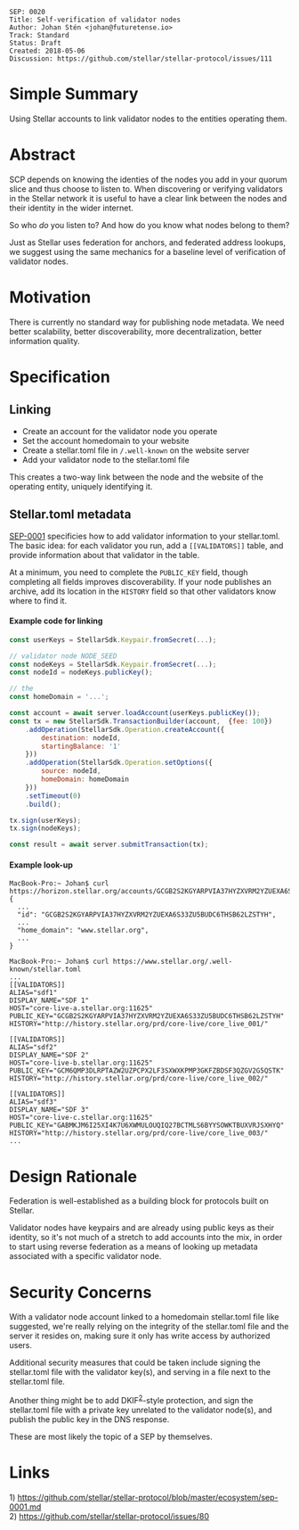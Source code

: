 ```
SEP: 0020
Title: Self-verification of validator nodes
Author: Johan Stén <johan@futuretense.io>
Track: Standard
Status: Draft
Created: 2018-05-06
Discussion: https://github.com/stellar/stellar-protocol/issues/111
```

# Simple Summary

Using Stellar accounts to link validator nodes to the entities operating them.

# Abstract

SCP depends on knowing the identies of the nodes you add in your quorum slice
and thus choose to listen to. When discovering or verifying validators in the
Stellar network it is useful to have a clear link between the nodes and their
identity in the wider internet.

So who _do_ you listen to? And how do you know what nodes belong to them?

Just as Stellar uses federation for anchors, and federated address lookups, we
suggest using the same mechanics for a baseline level of verification of
validator nodes.

# Motivation

There is currently no standard way for publishing node metadata. We need better
scalability, better discoverability, more decentralization, better information
quality.

# Specification

## Linking

- Create an account for the validator node you operate
- Set the account homedomain to your website
- Create a stellar.toml file in `/.well-known` on the website server
- Add your validator node to the stellar.toml file

This creates a two-way link between the node and the website of the operating
entity, uniquely identifying it.

## Stellar.toml metadata

[SEP-0001](https://github.com/stellar/stellar-protocol/blob/master/ecosystem/sep-0001.md#validator-information)
specificies how to add validator information to your stellar.toml. The basic
idea: for each validator you run, add a `[[VALIDATORS]]` table, and provide
information about that validator in the table.

At a minimum, you need to complete the `PUBLIC_KEY` field, though completing
all fields improves discoverability. If your node publishes an archive, add its
location in the `HISTORY` field so that other validators know where to find it.

#### Example code for linking

```javascript
const userKeys = StellarSdk.Keypair.fromSecret(...);

// validator node NODE_SEED
const nodeKeys = StellarSdk.Keypair.fromSecret(...);
const nodeId = nodeKeys.publicKey();

// the
const homeDomain = '...';

const account = await server.loadAccount(userKeys.publicKey());
const tx = new StellarSdk.TransactionBuilder(account,  {fee: 100})
    .addOperation(StellarSdk.Operation.createAccount({
        destination: nodeId,
        startingBalance: '1'
    }))
    .addOperation(StellarSdk.Operation.setOptions({
        source: nodeId,
        homeDomain: homeDomain
    }))
    .setTimeout(0)
    .build();

tx.sign(userKeys);
tx.sign(nodeKeys);

const result = await server.submitTransaction(tx);
```

#### Example look-up

```
MacBook-Pro:~ Johan$ curl https://horizon.stellar.org/accounts/GCGB2S2KGYARPVIA37HYZXVRM2YZUEXA6S33ZU5BUDC6THSB62LZSTYH
{
  ...
  "id": "GCGB2S2KGYARPVIA37HYZXVRM2YZUEXA6S33ZU5BUDC6THSB62LZSTYH",
  ...
  "home_domain": "www.stellar.org",
  ...
}

MacBook-Pro:~ Johan$ curl https://www.stellar.org/.well-known/stellar.toml
...
[[VALIDATORS]]
ALIAS="sdf1"
DISPLAY_NAME="SDF 1"
HOST="core-live-a.stellar.org:11625"
PUBLIC_KEY="GCGB2S2KGYARPVIA37HYZXVRM2YZUEXA6S33ZU5BUDC6THSB62LZSTYH"
HISTORY="http://history.stellar.org/prd/core-live/core_live_001/"

[[VALIDATORS]]
ALIAS="sdf2"
DISPLAY_NAME="SDF 2"
HOST="core-live-b.stellar.org:11625"
PUBLIC_KEY="GCM6QMP3DLRPTAZW2UZPCPX2LF3SXWXKPMP3GKFZBDSF3QZGV2G5QSTK"
HISTORY="http://history.stellar.org/prd/core-live/core_live_002/"

[[VALIDATORS]]
ALIAS="sdf3"
DISPLAY_NAME="SDF 3"
HOST="core-live-c.stellar.org:11625"
PUBLIC_KEY="GABMKJM6I25XI4K7U6XWMULOUQIQ27BCTMLS6BYYSOWKTBUXVRJSXHYQ"
HISTORY="http://history.stellar.org/prd/core-live/core_live_003/"
...
```

# Design Rationale

Federation is well-established as a building block for protocols built on
Stellar.

Validator nodes have keypairs and are already using public keys as their
identity, so it's not much of a stretch to add accounts into the mix, in order
to start using reverse federation as a means of looking up metadata associated
with a specific validator node.

# Security Concerns

With a validator node account linked to a homedomain stellar.toml file like
suggested, we're really relying on the integrity of the stellar.toml file and
the server it resides on, making sure it only has write access by authorized
users.

Additional security measures that could be taken include signing the
stellar.toml file with the validator key(s), and serving in a file next to the
stellar.toml file.

Another thing might be to add DKIF<sup>[2](#note2)</sup>-style protection, and
sign the stellar.toml file with a private key unrelated to the validator
node(s), and publish the public key in the DNS response.

These are most likely the topic of a SEP by themselves.

# Links

<a name="note1">1)
https://github.com/stellar/stellar-protocol/blob/master/ecosystem/sep-0001.md</a><br>
<a name="note2">2)
https://github.com/stellar/stellar-protocol/issues/80</a><br>
